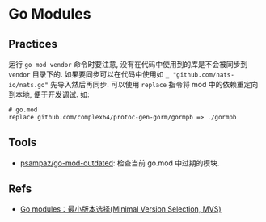# Go Modules

## Practices
运行 `go mod vendor` 命令时要注意, 没有在代码中使用到的库是不会被同步到 `vendor` 目录下的. 如果要同步可以在代码中使用如 `_ "github.com/nats-io/nats.go"` 先导入然后再同步.
可以使用 `replace` 指令将 mod 中的依赖重定向到本地, 便于开发调试. 如:
```mod
# go.mod
replace github.com/complex64/protoc-gen-gorm/gormpb => ./gormpb
```


## Tools
* [psampaz/go-mod-outdated](https://github.com/psampaz/go-mod-outdated): 检查当前 go.mod 中过期的模块.   


## Refs
* [Go modules：最小版本选择(Minimal Version Selection, MVS)](https://tonybai.com/2019/12/21/go-modules-minimal-version-selection/)